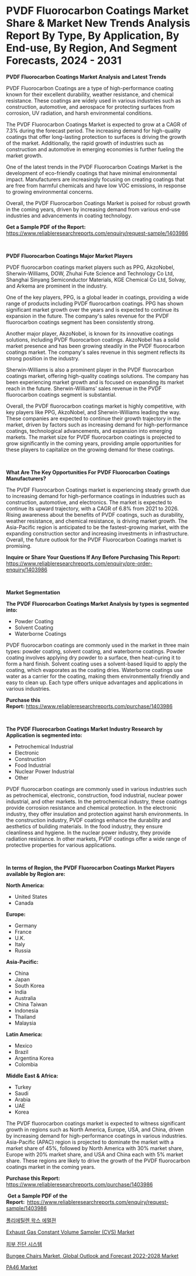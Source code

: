 <p><h1>PVDF Fluorocarbon Coatings Market Share & Market New Trends Analysis Report By Type, By Application, By End-use, By Region, And Segment Forecasts, 2024 - 2031</h1></p><p><strong>PVDF Fluorocarbon Coatings Market Analysis and Latest Trends</strong></p>
<p><p>PVDF Fluorocarbon Coatings are a type of high-performance coating known for their excellent durability, weather resistance, and chemical resistance. These coatings are widely used in various industries such as construction, automotive, and aerospace for protecting surfaces from corrosion, UV radiation, and harsh environmental conditions.</p><p>The PVDF Fluorocarbon Coatings Market is expected to grow at a CAGR of 7.3% during the forecast period. The increasing demand for high-quality coatings that offer long-lasting protection to surfaces is driving the growth of the market. Additionally, the rapid growth of industries such as construction and automotive in emerging economies is further fueling the market growth.</p><p>One of the latest trends in the PVDF Fluorocarbon Coatings Market is the development of eco-friendly coatings that have minimal environmental impact. Manufacturers are increasingly focusing on creating coatings that are free from harmful chemicals and have low VOC emissions, in response to growing environmental concerns.</p><p>Overall, the PVDF Fluorocarbon Coatings Market is poised for robust growth in the coming years, driven by increasing demand from various end-use industries and advancements in coating technology.</p></p>
<p><strong>Get a Sample PDF of the Report:&nbsp;</strong> <a href="https://www.reliableresearchreports.com/enquiry/request-sample/1403986">https://www.reliableresearchreports.com/enquiry/request-sample/1403986</a></p>
<p>&nbsp;</p>
<p><strong>PVDF Fluorocarbon Coatings Major Market Players</strong></p>
<p><p>PVDF fluorocarbon coatings market players such as PPG, AkzoNobel, Sherwin-Williams, DOW, Zhuhai Fute Science and Technology Co Ltd, Shanghai Sinyang Semiconductor Materials, KGE Chemical Co Ltd, Solvay, and Arkema are prominent in the industry.</p><p>One of the key players, PPG, is a global leader in coatings, providing a wide range of products including PVDF fluorocarbon coatings. PPG has shown significant market growth over the years and is expected to continue its expansion in the future. The company's sales revenue for the PVDF fluorocarbon coatings segment has been consistently strong.</p><p>Another major player, AkzoNobel, is known for its innovative coatings solutions, including PVDF fluorocarbon coatings. AkzoNobel has a solid market presence and has been growing steadily in the PVDF fluorocarbon coatings market. The company's sales revenue in this segment reflects its strong position in the industry.</p><p>Sherwin-Williams is also a prominent player in the PVDF fluorocarbon coatings market, offering high-quality coatings solutions. The company has been experiencing market growth and is focused on expanding its market reach in the future. Sherwin-Williams' sales revenue in the PVDF fluorocarbon coatings segment is substantial.</p><p>Overall, the PVDF fluorocarbon coatings market is highly competitive, with key players like PPG, AkzoNobel, and Sherwin-Williams leading the way. These companies are expected to continue their growth trajectory in the market, driven by factors such as increasing demand for high-performance coatings, technological advancements, and expansion into emerging markets. The market size for PVDF fluorocarbon coatings is projected to grow significantly in the coming years, providing ample opportunities for these players to capitalize on the growing demand for these coatings.</p></p>
<p>&nbsp;</p>
<p><strong>What Are The Key Opportunities For PVDF Fluorocarbon Coatings Manufacturers?</strong></p>
<p><p>The PVDF Fluorocarbon Coatings market is experiencing steady growth due to increasing demand for high-performance coatings in industries such as construction, automotive, and electronics. The market is expected to continue its upward trajectory, with a CAGR of 6.8% from 2021 to 2026. Rising awareness about the benefits of PVDF coatings, such as durability, weather resistance, and chemical resistance, is driving market growth. The Asia-Pacific region is anticipated to be the fastest-growing market, with the expanding construction sector and increasing investments in infrastructure. Overall, the future outlook for the PVDF Fluorocarbon Coatings market is promising.</p></p>
<p><strong>Inquire or Share Your Questions If Any Before Purchasing This Report:</strong> <a href="https://www.reliableresearchreports.com/enquiry/pre-order-enquiry/1403986">https://www.reliableresearchreports.com/enquiry/pre-order-enquiry/1403986</a></p>
<p>&nbsp;</p>
<p><strong>Market Segmentation</strong></p>
<p><strong>The PVDF Fluorocarbon Coatings Market Analysis by types is segmented into:</strong></p>
<p><ul><li>Powder Coating</li><li>Solvent Coating</li><li>Waterborne Coatings</li></ul></p>
<p><p>PVDF fluorocarbon coatings are commonly used in the market in three main types: powder coating, solvent coating, and waterborne coatings. Powder coating involves applying dry powder to a surface, then heat-curing it to form a hard finish. Solvent coating uses a solvent-based liquid to apply the coating, which evaporates as the coating dries. Waterborne coatings use water as a carrier for the coating, making them environmentally friendly and easy to clean up. Each type offers unique advantages and applications in various industries.</p></p>
<p><strong>Purchase this Report:&nbsp;</strong><a href="https://www.reliableresearchreports.com/purchase/1403986">https://www.reliableresearchreports.com/purchase/1403986</a></p>
<p>&nbsp;</p>
<p><strong>The PVDF Fluorocarbon Coatings Market Industry Research by Application is segmented into:</strong></p>
<p><ul><li>Petrochemical Industrial</li><li>Electronic</li><li>Construction</li><li>Food Industrial</li><li>Nuclear Power Industrial</li><li>Other</li></ul></p>
<p><p>PVDF fluorocarbon coatings are commonly used in various industries such as petrochemical, electronic, construction, food industrial, nuclear power industrial, and other markets. In the petrochemical industry, these coatings provide corrosion resistance and chemical protection. In the electronic industry, they offer insulation and protection against harsh environments. In the construction industry, PVDF coatings enhance the durability and aesthetics of building materials. In the food industry, they ensure cleanliness and hygiene. In the nuclear power industry, they provide radiation resistance. In other markets, PVDF coatings offer a wide range of protective properties for various applications.</p></p>
<p>&nbsp;</p>
<p><strong>In terms of Region, the PVDF Fluorocarbon Coatings Market Players available by Region are:</strong></p>
<p>
    <p> <strong> North America: </strong>
        <ul>
            <li>United States</li>
            <li>Canada</li>
        </ul>
        </p> 
    <p> <strong> Europe: </strong>
        <ul>
            <li>Germany</li>
            <li>France</li>
            <li>U.K.</li>
            <li>Italy</li>
            <li>Russia</li>
        </ul>
        </p> 
    <p> <strong> Asia-Pacific: </strong>
        <ul>
            <li>China</li>
            <li>Japan</li>
            <li>South Korea</li>
            <li>India</li>
            <li>Australia</li>
            <li>China Taiwan</li>
            <li>Indonesia</li>
            <li>Thailand</li>
            <li>Malaysia</li>
        </ul>
        </p> 
    <p> <strong> Latin America: </strong>
        <ul>
            <li>Mexico</li>
            <li>Brazil</li>
            <li>Argentina Korea</li>
            <li>Colombia</li>
        </ul>
        </p> 
    <p> <strong> Middle East & Africa: </strong>
        <ul>
            <li>Turkey</li>
            <li>Saudi</li>
            <li>Arabia</li>
            <li>UAE</li>
            <li>Korea</li>
        </ul>
    </p>
    </p>
<p><p>The PVDF fluorocarbon coatings market is expected to witness significant growth in regions such as North America, Europe, USA, and China, driven by increasing demand for high-performance coatings in various industries. Asia-Pacific (APAC) region is projected to dominate the market with a market share of 45%, followed by North America with 30% market share, Europe with 20% market share, and USA and China each with 5% market share. These regions are likely to drive the growth of the PVDF fluorocarbon coatings market in the coming years.</p></p>
<p><strong>Purchase this Report: </strong><a href="https://www.reliableresearchreports.com/purchase/1403986">https://www.reliableresearchreports.com/purchase/1403986</a></p>
<p>&nbsp;<strong>Get a Sample PDF of the Report:&nbsp;&nbsp;</strong><a href="https://www.reliableresearchreports.com/enquiry/request-sample/1403986">https://www.reliableresearchreports.com/enquiry/request-sample/1403986</a></p>
<p><strong></strong></p>
<p><p><a href="https://medium.com/@hxzi07639916/%ED%8F%B4%EB%A6%AC%EC%97%90%ED%8B%B8%EB%A0%8C-%EC%99%81%EC%8A%A4-%EC%97%90%EB%A9%80%EC%A0%BC-%EC%8B%9C%EC%9E%A5-%EC%9C%A0%ED%98%95-%EC%9D%91%EC%9A%A9-%EB%B0%8F-%EC%A7%80%EB%A6%AC%EB%B3%84-%EC%A2%85%ED%95%A9-%ED%8F%89%EA%B0%80-c95fc598b880">폴리에틸렌 왁스 에멀젼</a></p><p><a href="https://github.com/okotobwrhuteie/Market-Research-Report-List-1/blob/main/exhaust-gas-constant-volume-sampler-cvs-market.md">Exhaust Gas Constant Volume Sampler (CVS) Market</a></p><p><a href="https://medium.com/@hxzi07639916/%ED%94%BC%EB%B6%80-%EC%A7%84%EB%8B%A8-%EC%8B%9C%EC%8A%A4%ED%85%9C-%EC%8B%9C%EC%9E%A5-%EC%9D%B4%ED%95%B4-%EC%8B%9C%EC%9E%A5-%EB%8F%99%ED%96%A5-%EC%84%B1%EC%9E%A5-2024%EB%85%84%EB%B6%80%ED%84%B0-2031%EB%85%84%EA%B9%8C%EC%A7%80-%EC%98%88%EC%B8%A1-%EB%90%A8-9b7cd6ce89d3">피부 진단 시스템</a></p><p><a href="https://bubble-tree-ea4.notion.site/Bungee-Chairs-Market-Global-Outlook-and-Forecast-2022-2028-Market-Furnish-Information-about-Market--c12bb7228e154e5188ca672b6318699a">Bungee Chairs Market, Global Outlook and Forecast 2022-2028 Market</a></p><p><a href="https://view.publitas.com/reportprime-1/insights-into-pa46-market-size-analysing-market-share-trends-and-growth-from-2024-to-2031/">PA46 Market</a></p></p>